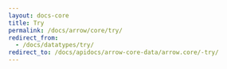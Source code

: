 ```yaml
---
layout: docs-core
title: Try
permalink: /docs/arrow/core/try/
redirect_from:
  - /docs/datatypes/try/
redirect_to: /docs/apidocs/arrow-core-data/arrow.core/-try/
---
```

